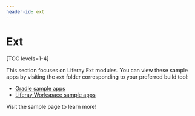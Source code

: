 ```yaml
---
header-id: ext
---
```


# Ext

[TOC levels=1-4]

This section focuses on Liferay Ext modules. You can view these sample
apps by visiting the `ext` folder corresponding to your preferred build tool:

- [Gradle sample apps](https://github.com/liferay/liferay-blade-samples/tree/7.1/gradle/ext)
- [Liferay Workspace sample apps](https://github.com/liferay/liferay-blade-samples/tree/7.1/liferay-workspace/ext)

<!-- No Maven Ext samples are available at this time. -Cody
- [Maven sample apps](https://github.com/liferay/liferay-blade-samples/tree/7.1/maven/ext)
-->

Visit the sample page to learn more!
